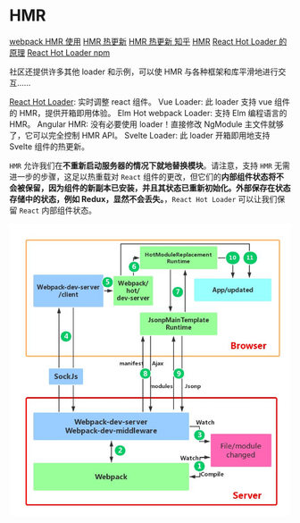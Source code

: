 <!--
 * @Author: tangdaoyong
 * @Date: 2021-06-18 14:15:31
 * @LastEditors: tangdaoyong
 * @LastEditTime: 2021-06-18 15:03:23
 * @Description: HMR
-->
# HMR

[webpack HMR 使用](https://webpack.docschina.org/guides/hot-module-replacement/#enabling-hmr)
[HMR 热更新](https://blog.csdn.net/sinat_17775997/article/details/90407717)
[HMR 热更新 知乎](https://zhuanlan.zhihu.com/p/30669007)
[HMR](https://zhuanlan.zhihu.com/p/345938664)
[React Hot Loader 的原理](https://zhuanlan.zhihu.com/p/34193549)
[React Hot Loader npm](https://www.npmjs.com/package/react-hot-loader)

社区还提供许多其他 loader 和示例，可以使 HMR 与各种框架和库平滑地进行交互……

[React Hot Loader](http://gaearon.github.io/react-hot-loader/getstarted/): 实时调整 react 组件。
Vue Loader: 此 loader 支持 vue 组件的 HMR，提供开箱即用体验。
Elm Hot webpack Loader: 支持 Elm 编程语言的 HMR。
Angular HMR: 没有必要使用 loader！直接修改 NgModule 主文件就够了，它可以完全控制 HMR API。
Svelte Loader: 此 loader 开箱即用地支持 Svelte 组件的热更新。

`HMR` 允许我们在**不重新启动服务器的情况下就地替换模块**。请注意，支持 `HMR` 无需进一步的步骤，这足以热重载对 `React` 组件的更改，但它们的**内部组件状态将不会被保留，因为组件的新副本已安装，并且其状态已重新初始化。外部保存在状态存储中的状态，例如 Redux，显然不会丢失。**，`React Hot Loader` 可以让我们保留 `React` 内部组件状态。


![HMR工作流程图](../images/HMR工作流程图.jpeg)